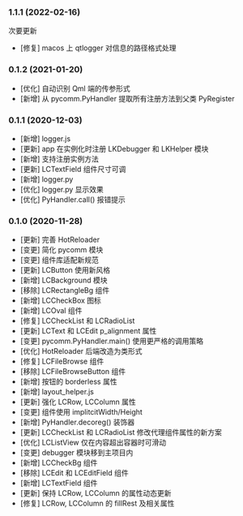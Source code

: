### 1.1.1 (2022-02-16)

次要更新

- [修复] macos 上 qtlogger 对信息的路径格式处理

### 0.1.2 (2021-01-20)

- [优化] 自动识别 Qml 端的传参形式
- [新增] 从 pycomm.PyHandler 提取所有注册方法到父类 PyRegister

### 0.1.1 (2020-12-03)

- [新增] logger.js
- [更新] app 在实例化时注册 LKDebugger 和 LKHelper 模块
- [新增] 支持注册实例方法
- [更新] LCTextField 组件尺寸可调
- [新增] logger.py
- [优化] logger.py 显示效果
- [优化] PyHandler.call() 报错提示

### 0.1.0 (2020-11-28)

- [更新] 完善 HotReloader
- [变更] 简化 pycomm 模块
- [变更] 组件库适配新规范
- [更新] LCButton 使用新风格
- [新增] LCBackground 模块
- [移除] LCRectangleBg 组件
- [新增] LCCheckBox 图标
- [新增] LCOval 组件
- [修复] LCCheckList 和 LCRadioList
- [更新] LCText 和 LCEdit p_alignment 属性
- [变更] pycomm.PyHandler.main() 使用更严格的调用策略
- [优化] HotReloader 后端改造为类形式
- [修复] LCFileBrowse 组件
- [移除] LCFileBrowseButton 组件
- [新增] 按钮的 borderless 属性
- [新增] layout_helper.js
- [更新] 强化 LCRow, LCColumn 属性
- [变更] 组件使用 implitcitWidth/Height
- [新增] PyHandler.decoreg() 装饰器
- [更新] LCCheckList 和 LCRadioList 修改代理组件属性的新方案
- [优化] LCListView 仅在内容超出容器时可滑动
- [变更] debugger 模块移到主项目内
- [新增] LCCheckBg 组件
- [移除] LCEdit 和 LCEditField 组件
- [新增] LCTextField 组件
- [更新] 保持 LCRow, LCColumn 的属性动态更新
- [修复] LCRow, LCColumn 的 fillRest 及相关属性
